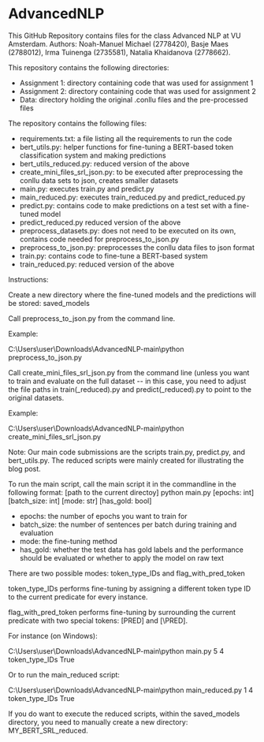 # AdvancedNLP
This GitHub Repository contains files for the class Advanced NLP at VU Amsterdam. 
Authors: Noah-Manuel Michael (2778420), Basje Maes (2788012), Irma Tuinenga (2735581), Natalia Khaidanova (2778662). 

This repository contains the following directories:
- Assignment 1: directory containing code that was used for assignment 1
- Assignment 2: directory containing code that was used for assignment 2
- Data: directory holding the original .conllu files and the pre-processed files

The repository contains the following files:
- requirements.txt: a file listing all the requirements to run the code
- bert_utils.py: helper functions for fine-tuning a BERT-based token classification system and making predictions
- bert_utils_reduced.py: reduced version of the above
- create_mini_files_srl_json.py: to be executed after preprocessing the conllu data sets to json, creates smaller datasets
- main.py: executes train.py and predict.py
- main_reduced.py: executes train_reduced.py and predict_reduced.py
- predict.py: contains code to make predictions on a test set with a fine-tuned model
- predict_reduced.py reduced version of the above
- preprocess_datasets.py: does not need to be executed on its own, contains code needed for preprocess_to_json.py
- preprocess_to_json.py: preprocesses the conllu data files to json format
- train.py: contains code to fine-tune a BERT-based system
- train_reduced.py: reduced version of the above

Instructions:

Create a new directory where the fine-tuned models and the predictions will be stored: saved_models

Call preprocess_to_json.py from the command line.

Example:

C:\\Users\\user\\Downloads\\AdvancedNLP-main\\python preprocess_to_json.py

Call create_mini_files_srl_json.py from the command line (unless you want to train and evaluate on the full dataset 
-- in this case, you need to adjust the file paths in train(_reduced).py and predict(_reduced).py to point to the 
original datasets.

Example:

C:\\Users\\user\\Downloads\\AdvancedNLP-main\\python create_mini_files_srl_json.py

Note: Our main code submissions are the scripts train.py, predict.py, and bert_utils.py.
The reduced scripts were mainly created for illustrating the blog post.

To run the main script, call the main script it in the commandline in the following format: 
[path to the current directoy] python main.py [epochs: int] [batch_size: int] [mode: str] [has_gold: bool]

- epochs: the number of epochs you want to train for
- batch_size: the number of sentences per batch during training and evaluation
- mode: the fine-tuning method
- has_gold: whether the test data has gold labels and the performance should be evaluated or whether to apply the model on raw text

There are two possible modes: token_type_IDs and flag_with_pred_token

token_type_IDs performs fine-tuning by assigning a different token type ID to the current predicate for every instance.

flag_with_pred_token performs fine-tuning by surrounding the current predicate with two special tokens: [PRED] and [\PRED].

For instance (on Windows): 

C:\\Users\\user\\Downloads\\AdvancedNLP-main\\python main.py 5 4 token_type_IDs True

Or to run the main_reduced script: 

C:\\Users\\user\\Downloads\\AdvancedNLP-main\\python main_reduced.py 1 4 token_type_IDs True

If you do want to execute the reduced scripts, within the saved_models directory, you need to manually create a new
directory: MY_BERT_SRL_reduced.
